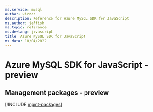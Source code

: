 ```yaml
---
ms.service: mysql
author: xirzec
description: Reference for Azure MySQL SDK for JavaScript
ms.author: jeffish
ms.topic: reference
ms.devlang: javascript
title: Azure MySQL SDK for JavaScript
ms.data: 10/04/2022
---
```

# Azure MySQL SDK for JavaScript - preview

## Management packages - preview
[!INCLUDE [mgmt-packages](mysql-mgmt-index.md)]